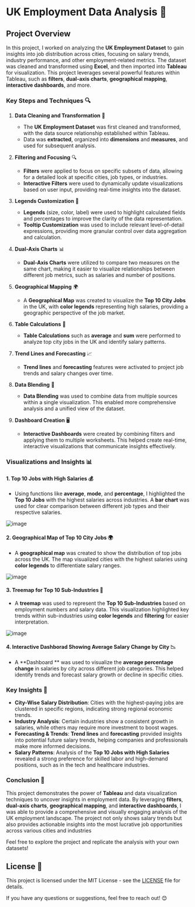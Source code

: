 # UK Employment Data Analysis 🚀

## Project Overview

In this project, I worked on analyzing the **UK Employment Dataset** to gain insights into job distribution across cities, focusing on salary trends, industry performance, and other employment-related metrics. The dataset was cleaned and transformed using **Excel**, and then imported into **Tableau** for visualization. This project leverages several powerful features within Tableau, such as **filters**, **dual-axis charts**, **geographical mapping**, **interactive dashboards**, and more.

### Key Steps and Techniques 🔍

1. **Data Cleaning and Transformation** 🧹
   - The **UK Employment Dataset** was first cleaned and transformed, with the data source relationship established within Tableau.
   - Data was **extracted**, organized into **dimensions** and **measures**, and used for subsequent analysis.

2. **Filtering and Focusing** 🔍
   - **Filters** were applied to focus on specific subsets of data, allowing for a detailed look at specific cities, job types, or industries.
   - **Interactive Filters** were used to dynamically update visualizations based on user input, providing real-time insights into the dataset.

3. **Legends Customization** 🎨
   - **Legends** (size, color, label) were used to highlight calculated fields and percentages to improve the clarity of the data representation.
   - **Tooltip Customization** was used to include relevant level-of-detail expressions, providing more granular control over data aggregation and calculation.

4. **Dual-Axis Charts** 📊
   - **Dual-Axis Charts** were utilized to compare two measures on the same chart, making it easier to visualize relationships between different job metrics, such as salaries and number of positions.

5. **Geographical Mapping** 🌍
   - A **Geographical Map** was created to visualize the **Top 10 City Jobs** in the UK, with **color legends** representing high salaries, providing a geographic perspective of the job market.

6. **Table Calculations** 🧮
   - **Table Calculations** such as **average** and **sum** were performed to analyze top city jobs in the UK and identify salary patterns.

7. **Trend Lines and Forecasting** 📈
   - **Trend lines** and **forecasting** features were activated to project job trends and salary changes over time.

8. **Data Blending** 🔄
   - **Data Blending** was used to combine data from multiple sources within a single visualization. This enabled more comprehensive analysis and a unified view of the dataset.

9. **Dashboard Creation** 🖥️
   - **Interactive Dashboards** were created by combining filters and applying them to multiple worksheets. This helped create real-time, interactive visualizations that communicate insights effectively.

### Visualizations and Insights 📊

#### 1. **Top 10 Jobs with High Salaries** 💰
   - Using functions like **average**, **mode**, and **percentage**, I highlighted the **Top 10 Jobs** with the highest salaries across industries. A **bar chart** was used for clear comparison between different job types and their respective salaries.

![image](https://github.com/user-attachments/assets/8bdfa163-2732-4798-be3d-26805f61e310)

#### 2. **Geographical Map of Top 10 City Jobs** 🌍
   - A **geographical map** was created to show the distribution of top jobs across the UK. The map visualized cities with the highest salaries using **color legends** to differentiate salary ranges.
     
![image](https://github.com/user-attachments/assets/e6e61597-a3e0-4fb9-a822-3e8deaa4b784)


#### 3. **Treemap for Top 10 Sub-Industries** 🏢
   - A **treemap** was used to represent the **Top 10 Sub-Industries** based on employment numbers and salary data. This visualization highlighted key trends within sub-industries using **color legends** and **filtering** for easier interpretation.
   
 ![image](https://github.com/user-attachments/assets/8b7672e1-eedd-4da6-8af4-49eb826f1d45)

 
#### 4. **Interactive Dashborad Showing Average Salary Change by City** 📉
   - A **Dashboard ** was used to visualize the **average percentage change** in salaries by city across different job categories. This helped identify trends and forecast salary growth or decline in specific cities.

### Key Insights 🎯

- **City-Wise Salary Distribution**: Cities with the highest-paying jobs are clustered in specific regions, indicating strong regional economic trends.
- **Industry Analysis**: Certain industries show a consistent growth in salaries, while others may require more investment to boost wages.
- **Forecasting & Trends**: **Trend lines** and **forecasting** provided insights into potential future salary trends, helping companies and professionals make more informed decisions.
- **Salary Patterns**: Analysis of the **Top 10 Jobs with High Salaries** revealed a strong preference for skilled labor and high-demand positions, such as in the tech and healthcare industries.

### Conclusion 🎯

This project demonstrates the power of **Tableau** and data visualization techniques to uncover insights in employment data. By leveraging **filters**, **dual-axis charts**, **geographical mapping**, and **interactive dashboards**, I was able to provide a comprehensive and visually engaging analysis of the UK employment landscape. The project not only shows salary trends but also provides actionable insights into the most lucrative job opportunities across various cities and industries

Feel free to explore the project and replicate the analysis with your own datasets!

## License 📜
This project is licensed under the MIT License - see the [LICENSE](LICENSE) file for details.

If you have any questions or suggestions, feel free to reach out! 😊
